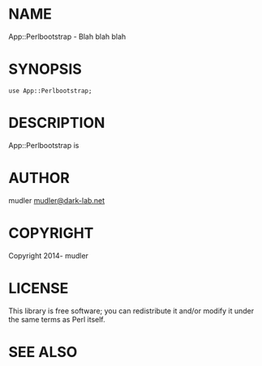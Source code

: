 # NAME

App::Perlbootstrap - Blah blah blah

# SYNOPSIS

    use App::Perlbootstrap;

# DESCRIPTION

App::Perlbootstrap is

# AUTHOR

mudler <mudler@dark-lab.net>

# COPYRIGHT

Copyright 2014- mudler

# LICENSE

This library is free software; you can redistribute it and/or modify
it under the same terms as Perl itself.

# SEE ALSO

